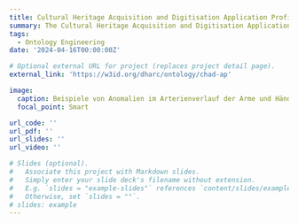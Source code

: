```yaml
---
title: Cultural Heritage Acquisition and Digitisation Application Profile (CHAD-AP)
summary: The Cultural Heritage Acquisition and Digitisation Application Profile (CHAD-AP) is a CIDOC CRM application profile implemented as an OWL 2 DL ontology for describing cultural heritage digitisation data and processes in a FAIR-compliant and machine-readable format.
tags:
  - Ontology Engineering
date: '2024-04-16T00:00:00Z'

# Optional external URL for project (replaces project detail page).
external_link: 'https://w3id.org/dharc/ontology/chad-ap'

image:
  caption: Beispiele von Anomalien im Arterienverlauf der Arme und Hände - Heidelberg University Library, Germany - Public Domain.
  focal_point: Smart

url_code: ''
url_pdf: ''
url_slides: ''
url_video: ''

# Slides (optional).
#   Associate this project with Markdown slides.
#   Simply enter your slide deck's filename without extension.
#   E.g. `slides = "example-slides"` references `content/slides/example-slides.md`.
#   Otherwise, set `slides = ""`.
# slides: example
---
```

